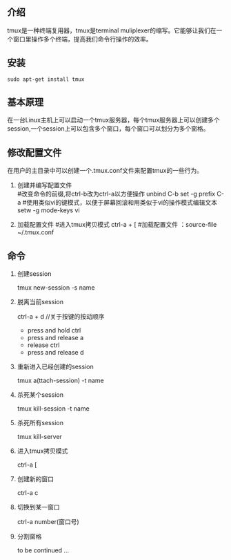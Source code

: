 ## 介绍
tmux是一种终端复用器，tmux是terminal muliplexer的缩写。它能够让我们在一个窗口里操作多个终端，提高我们命令行操作的效率。

## 安装
    sudo apt-get install tmux

## 基本原理
在一台Linux主机上可以启动一个tmux服务器，每个tmux服务器上可以创建多个session,一个session上可以包含多个窗口，每个窗口可以划分为多个窗格。

## 修改配置文件
在用户的主目录中可以创建一个.tmux.conf文件来配置tmux的一些行为。

1. 创建并编写配置文件    
    \#改变命令的前缀,将ctrl-b改为ctrl-a以方便操作
    unbind C-b
    set -g prefix C-a
    \#使用类似vi的键模式，以便于屏幕回滚和用类似于vi的操作模式编辑文本
    setw -g mode-keys vi

2. 加载配置文件
    #进入tmux拷贝模式
    ctrl-a + [
    #加载配置文件
    ：source-file ~/.tmux.conf

## 命令
1. 创建session
    
    tmux new-session -s name

2. 脱离当前session
    
     ctrl-a + d
    //关于按键的按动顺序
    * press and hold ctrl
    * press and release a
    * release ctrl
    * press and release d

3. 重新进入已经创建的session
    
    tmux a(ttach-session) -t name

4. 杀死某个session
    
    tmux kill-session -t name

5. 杀死所有session
    
    tmux kill-server

6. 进入tmux拷贝模式
    
    ctrl-a [

7. 创建新的窗口
    
    ctrl-a c

8. 切换到某一窗口
    
    ctrl-a number(窗口号)

9. 分割窗格
    
    to be continued ...
